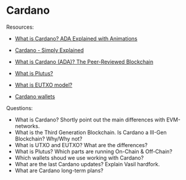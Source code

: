 # Cardano

Resources:

* [What is Cardano? ADA Explained with Animations](https://www.youtube.com/watch?v=UMUztLQNqSI&t=66s)
* [Cardano - Simply Explained](https://www.youtube.com/watch?v=Do8rHvr65ZA)
* [What is Cardano (ADA)? The Peer-Reviewed Blockchain](https://decrypt.co/resources/cardano)

* [What is Plutus?](https://docs.cardano.org/plutus/learn-about-plutus)
* [What is EUTXO model?](https://docs.cardano.org/learn/eutxo-explainer)
* [Cardano wallets](https://www.cada.news/best-cardano-ada-wallets/)


Questions:
* What is Cardano? Shortly point out the main differences with EVM-networks. 
* What is the Third Generation Blockchain. Is Cardano a III-Gen Blockchain? Why/Why not?
* What is UTXO and EUTXO? What are the differences?
* What is Plutus? Which parts are running On-Chain & Off-Chain?
* Which wallets shoud we use working with Cardano?
* What are the last Cardano updates? Explain Vasil hardfork.
* What are Cardano long-term plans?
